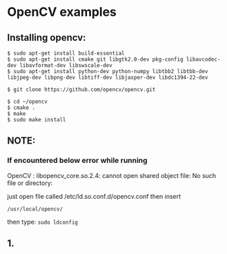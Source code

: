 # OpenCV examples

## Installing opencv:
```
$ sudo apt-get install build-essential
$ sudo apt-get install cmake git libgtk2.0-dev pkg-config libavcodec-dev libavformat-dev libswscale-dev
$ sudo apt-get install python-dev python-numpy libtbb2 libtbb-dev libjpeg-dev libpng-dev libtiff-dev libjasper-dev libdc1394-22-dev

$ git clone https://github.com/opencv/opencv.git

$ cd ~/opencv
$ cmake .
$ make
$ sudo make install
```

## NOTE:
### If encountered below error while running
OpenCV : libopencv_core.so.2.4: cannot open shared object file: No such file or directory:

just open file called /etc/ld.so.conf.d/opencv.conf then insert
```
/usr/local/opencv/
```
then type: ```sudo ldconfig```

## 1. 

